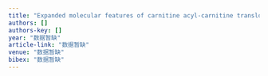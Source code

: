 ```yaml
---
title: "Expanded molecular features of carnitine acyl-carnitine translocase (CACT) deficiency by comprehensive molecular analysis"
authors: []
authors-key: []
year: "数据暂缺"
article-link: "数据暂缺"
venue: "数据暂缺"
bibex: "数据暂缺"
---
```

